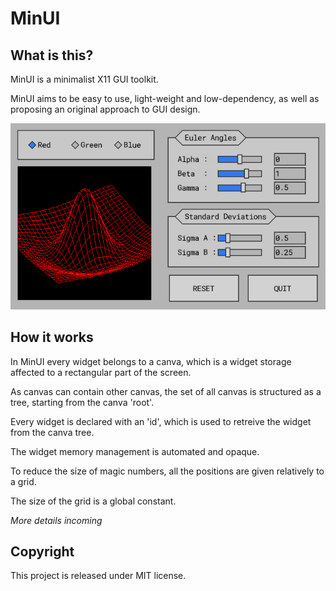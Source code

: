 # MinUI

## What is this?

MinUI is a minimalist X11 GUI toolkit.

MinUI aims to be easy to use, light-weight and low-dependency, as well as proposing an original approach to GUI design.

<p align="center">
  <img src="https://github.com/Cryst4L/MinUI/blob/master/demo.gif"/>
</p>

## How it works

In MinUI every widget belongs to a canva, which is a widget storage affected to a rectangular part of the screen.

As canvas can contain other canvas, the set of all canvas is structured as a tree, starting from the canva 'root'.

Every widget is declared with an 'id', which is used to retreive the widget from the canva tree.

The widget memory management is automated and opaque.

To reduce the size of magic numbers, all the positions are given relatively to a grid. 

The size of the grid is a global constant.

*More details incoming*

## Copyright

This project is released under MIT license.
